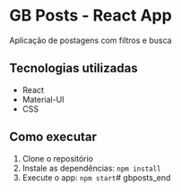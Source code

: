 # GB Posts - React App

Aplicação de postagens com filtros e busca

## Tecnologias utilizadas
- React
- Material-UI
- CSS

## Como executar
1. Clone o repositório
2. Instale as dependências: `npm install`
3. Execute o app: `npm start`#   g b p o s t s _ e n d  
 